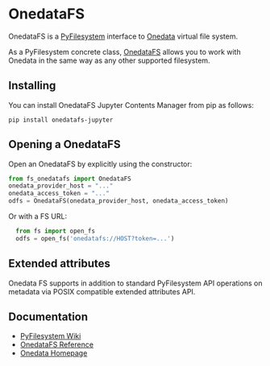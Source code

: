 # OnedataFS

OnedataFS is a [PyFilesystem](https://www.pyfilesystem.org/) interface to
[Onedata](https://onedata.org) virtual file system.

As a PyFilesystem concrete class, [OnedataFS](https://github.com/onedata/fs-onedatafs/) allows you to work with Onedata in the same way as any other supported filesystem.

## Installing

You can install OnedataFS Jupyter Contents Manager from pip as follows:

```
pip install onedatafs-jupyter
```

## Opening a OnedataFS

Open an OnedataFS by explicitly using the constructor:

```python
from fs_onedatafs import OnedataFS
onedata_provider_host = "..."
onedata_access_token = "..."
odfs = OnedataFS(onedata_provider_host, onedata_access_token)
```

Or with a FS URL:

```python
  from fs import open_fs
  odfs = open_fs('onedatafs://HOST?token=...')
```

## Extended attributes

Onedata FS supports in addition to standard PyFilesystem API operations
on metadata via POSIX compatible extended attributes API.


## Documentation

- [PyFilesystem Wiki](https://www.pyfilesystem.org)
- [OnedataFS Reference](http://fs-onedatafs.readthedocs.io/en/latest/)
- [Onedata Homepage](https://onedata.org)
